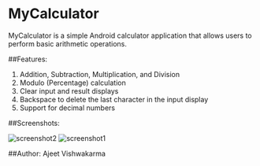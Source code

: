 # MyCalculator

MyCalculator is a simple Android calculator application that allows users to perform basic arithmetic operations.

##Features:
1. Addition, Subtraction, Multiplication, and Division
2. Modulo (Percentage) calculation
3. Clear input and result displays
4. Backspace to delete the last character in the input display
5. Support for decimal numbers
   
##Screenshots:

![screenshot2](https://github.com/Ajeet78/MyCalculator/assets/74188571/349e9248-4d33-43d4-a7a2-99901fa22c92)
![screenshot1](https://github.com/Ajeet78/MyCalculator/assets/74188571/cdc50451-bd73-42e3-b58e-bc3683114b9c)

##Author:
Ajeet Vishwakarma
